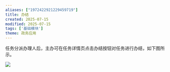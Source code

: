 ```yaml
---
aliases: ["1972422921229459719"]
title: 办结
created: 2025-07-15
modified: 2025-07-15
tags: ['基础模块']
theme: 政务应用
---
```


任务分派办理人后，主办可在任务详情页点击办结按钮对任务进行办结，如下图所示。

![](https://myhelpdoc.oss-cn-heyuan.aliyuncs.com/mdimages/106e3c5945e20e9c93b4c30b8daba204.jpg)

